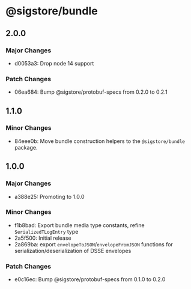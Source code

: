 # @sigstore/bundle

## 2.0.0

### Major Changes

- d0053a3: Drop node 14 support

### Patch Changes

- 06ea684: Bump @sigstore/protobuf-specs from 0.2.0 to 0.2.1

## 1.1.0

### Minor Changes

- 84eee0b: Move bundle construction helpers to the `@sigstore/bundle` package.

## 1.0.0

### Major Changes

- a388e25: Promoting to 1.0.0

### Minor Changes

- f1b8bad: Export bundle media type constants, refine `SerializedTLogEntry` type
- 2a5f500: Initial release
- 2a869ba: export `envelopeToJSON`/`envelopeFromJSON` functions for serialization/deserialization of DSSE envelopes

### Patch Changes

- e0c16ec: Bump @sigstore/protobuf-specs from 0.1.0 to 0.2.0
